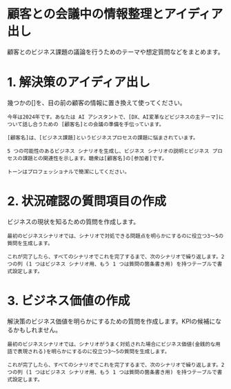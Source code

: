 # 顧客との会議中の情報整理とアイディア出し

顧客とのビジネス課題の議論を行うためのテーマや想定質問などをまとめます。

# 1. 解決策のアイディア出し

幾つかの[]を、目の前の顧客の情報に置き換えて使ってください。

```text
今年は2024年です。あなたは AI アシスタントで、[DX、AI変革などビジネスの主テーマ]について話し合うための [顧客名]との会議の準備を手伝っています。

[顧客名]は、[ビジネス課題]というビジネスプロセスの課題に悩まされています。

5 つの可能性のあるビジネス シナリオを生成し、ビジネス シナリオの説明とビジネス プロセスの課題との関連性を示します。聴衆は[顧客名]の[参加者]です。

トーンはプロフェッショナルで簡潔にしてください。
```

# 2. 状況確認の質問項目の作成

ビジネスの現状を知るための質問を作成します。

```text
最初のビジネスシナリオでは、シナリオで対処できる問題点を明らかにするのに役立つ3〜5の質問を生成します。

これが完了したら、すべてのシナリオでこれを完了するまで、次のシナリオで繰り返します。2 つの列 (1 つはビジネス シナリオ用、もう 1 つは質問の箇条書き用) を持つテーブルで書式設定します。
```

# 3. ビジネス価値の作成

解決策のビジネス価値を明らかにするための質問を作成します。KPIの候補になるかもしれません。


```text
最初のビジネスシナリオでは、シナリオがうまく対処された場合にビジネス価値(金銭的な用語で表現される)を明らかにするのに役立つ3〜5の質問を生成します。

これが完了したら、すべてのシナリオでこれを完了するまで、次のシナリオで繰り返します。2 つの列 (1 つはビジネス シナリオ用、もう 1 つは質問の箇条書き用) を持つテーブルで書式設定します。
```